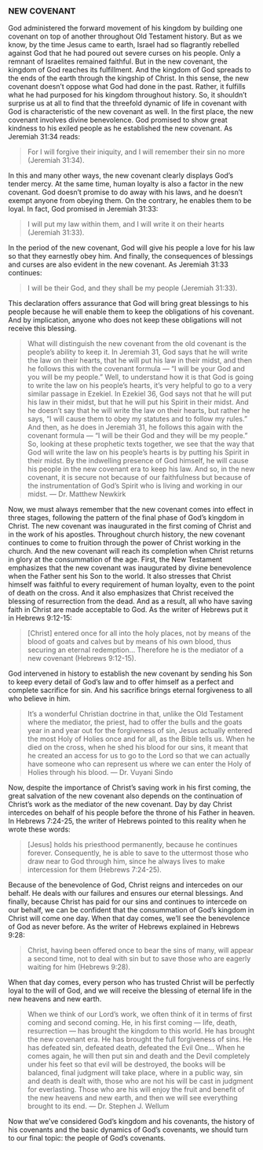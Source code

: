 ### NEW COVENANT

God administered the forward movement of his kingdom by building one covenant on top of another throughout Old Testament history. But as we know, by the time Jesus came to earth, Israel had so flagrantly rebelled against God that he had poured out severe curses on his people. Only a remnant of Israelites remained faithful. But in the new covenant, the kingdom of God reaches its fulfillment. And the kingdom of God spreads to the ends of the earth through the kingship of Christ. In this sense, the new covenant doesn’t oppose what God had done in the past. Rather, it fulfills what he had purposed for his kingdom throughout history. So, it shouldn’t surprise us at all to find that the threefold dynamic of life in covenant with God is characteristic of the new covenant as well. 
In the first place, the new covenant involves divine benevolence. God promised to show great kindness to his exiled people as he established the new covenant. As Jeremiah 31:34 reads: 

> For I will forgive their iniquity, and I will remember their sin no more (Jeremiah 31:34). 

In this and many other ways, the new covenant clearly displays God’s tender mercy. 
At the same time, human loyalty is also a factor in the new covenant. God doesn’t promise to do away with his laws, and he doesn’t exempt anyone from obeying them. On the contrary, he enables them to be loyal. In fact, God promised in Jeremiah 31:33: 

> I will put my law within them, and I will write it on their hearts (Jeremiah 31:33).

In the period of the new covenant, God will give his people a love for his law so that they earnestly obey him. 
And finally, the consequences of blessings and curses are also evident in the new covenant. As Jeremiah 31:33 continues: 

> I will be their God, and they shall be my people (Jeremiah 31:33). 

This declaration offers assurance that God will bring great blessings to his people because he will enable them to keep the obligations of his covenant. And by implication, anyone who does not keep these obligations will not receive this blessing.

> What will distinguish the new covenant from the old covenant is the people’s ability to keep it. In Jeremiah 31, God says that he will write the law on their hearts, that he will put his law in their midst, and then he follows this with the covenant formula — “I will be your God and you will be my people.” Well, to understand how it is that God is going to write the law on his people’s hearts, it’s very helpful to go to a very similar passage in Ezekiel. In Ezekiel 36, God says not that he will put his law in their midst, but that he will put his Spirit in their midst. And he doesn’t say that he will write the law on their hearts, but rather he says, “I will cause them to obey my statutes and to follow my rules.” And then, as he does in Jeremiah 31, he follows this again with the covenant formula — “I will be their God and they will be my people.” So, looking at these prophetic texts together, we see that the way that God will write the law on his people’s hearts is by putting his Spirit in their midst. By the indwelling presence of God himself, he will cause his people in the new covenant era to keep his law. And so, in the new covenant, it is secure not because of our faithfulness but because of the instrumentation of God’s Spirit who is living and working in our midst.
— Dr. Matthew Newkirk

Now, we must always remember that the new covenant comes into effect in three stages, following the pattern of the final phase of God’s kingdom in Christ. The new covenant was inaugurated in the first coming of Christ and in the work of his apostles. Throughout church history, the new covenant continues to come to fruition through the power of Christ working in the church. And the new covenant will reach its completion when Christ returns in glory at the consummation of the age.
First, the New Testament emphasizes that the new covenant was inaugurated by divine benevolence when the Father sent his Son to the world. It also stresses that Christ himself was faithful to every requirement of human loyalty, even to the point of death on the cross. And it also emphasizes that Christ received the blessing of resurrection from the dead. And as a result, all who have saving faith in Christ are made acceptable to God. As the writer of Hebrews put it in Hebrews 9:12-15:

> [Christ] entered once for all into the holy places, not by means of the blood of goats and calves but by means of his own blood, thus securing an eternal redemption… Therefore he is the mediator of a new covenant (Hebrews 9:12-15).

God intervened in history to establish the new covenant by sending his Son to keep every detail of God’s law and to offer himself as a perfect and complete sacrifice for sin. And his sacrifice brings eternal forgiveness to all who believe in him. 

> It’s a wonderful Christian doctrine in that, unlike the Old Testament where the mediator, the priest, had to offer the bulls and the goats year in and year out for the forgiveness of sin, Jesus actually entered the most Holy of Holies once and for all, as the Bible tells us. When he died on the cross, when he shed his blood for our sins, it meant that he created an access for us to go to the Lord so that we can actually have someone who can represent us where we can enter the Holy of Holies through his blood.
— Dr. Vuyani Sindo 

Now, despite the importance of Christ’s saving work in his first coming, the great salvation of the new covenant also depends on the continuation of Christ’s work as the mediator of the new covenant. Day by day Christ intercedes on behalf of his people before the throne of his Father in heaven. In Hebrews 7:24-25, the writer of Hebrews pointed to this reality when he wrote these words: 

> [Jesus] holds his priesthood permanently, because he continues forever. Consequently, he is able to save to the uttermost those who draw near to God through him, since he always lives to make intercession for them (Hebrews 7:24-25).

Because of the benevolence of God, Christ reigns and intercedes on our behalf. He deals with our failures and ensures our eternal blessings. 
And finally, because Christ has paid for our sins and continues to intercede on our behalf, we can be confident that the consummation of God’s kingdom in Christ will come one day. When that day comes, we’ll see the benevolence of God as never before. As the writer of Hebrews explained in Hebrews 9:28:

> Christ, having been offered once to bear the sins of many, will appear a second time, not to deal with sin but to save those who are eagerly waiting for him (Hebrews 9:28). 

When that day comes, every person who has trusted Christ will be perfectly loyal to the will of God, and we will receive the blessing of eternal life in the new heavens and new earth.

> When we think of our Lord’s work, we often think of it in terms of first coming and second coming. He, in his first coming — life, death, resurrection — has brought the kingdom to this world. He has brought the new covenant era. He has brought the full forgiveness of sins. He has defeated sin, defeated death, defeated the Evil One… When he comes again, he will then put sin and death and the Devil completely under his feet so that evil will be destroyed, the books will be balanced, final judgment will take place, where in a public way, sin and death is dealt with, those who are not his will be cast in judgment for everlasting. Those who are his will enjoy the fruit and benefit of the new heavens and new earth, and then we will see everything brought to its end.
 — Dr. Stephen J. Wellum

Now that we’ve considered God’s kingdom and his covenants, the history of his covenants and the basic dynamics of God’s covenants, we should turn to our final topic: the people of God’s covenants.
